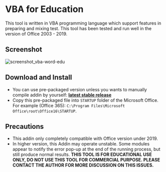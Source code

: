 # VBA for Education
This tool is written in VBA programming language which support features in preparing and mixing test. This tool has been tested and run well in the version of Office 2003 - 2019.

Screenshot
---
 ![screenshot_vba-word-edu](https://user-images.githubusercontent.com/56569936/221138061-46798f57-8b3b-433e-849e-4e92466b4b66.png)
 
Download and Install
---------------------
* You can use pre-packaged version unless you wants to manually compile addin by yourself: [**latest stable release**](https://github.com/tnmquann/vba-word-edu/releases/tag/Stable)
* Copy this pre-packaged file into `STARTUP` folder of the Microsoft Office. For example (Office 365): `C:\Program Files\Microsoft Office\root\Office16\STARTUP`.

Precautions
---------------------
* This addin only completely compatible with Office version under 2019.
* In higher version, this Addin may operate unstable. Some modules appear to notify the error pop-up at the end of the running process, but still produce normal results.
**THIS TOOL IS FOR EDUCATIONAL USE ONLY, DO NOT USE THIS TOOL FOR COMMERCIAL PURPOSE. PLEASE CONTACT THE AUTHOR FOR MORE DISCUSSION ON THIS ISSUES.**
